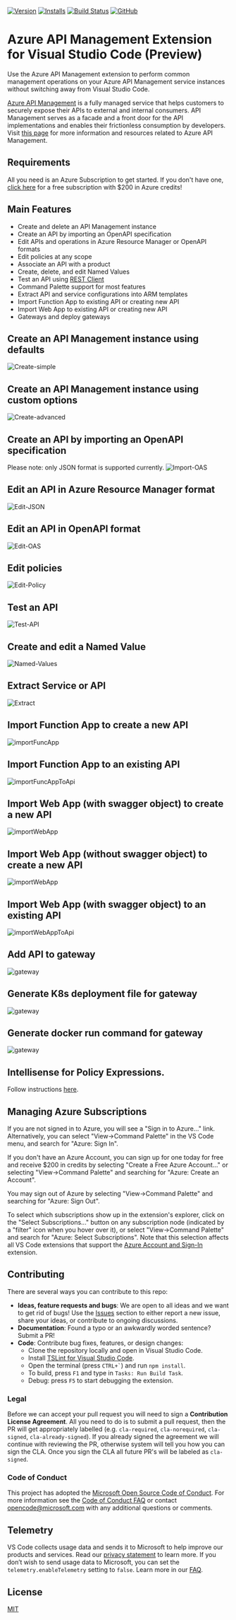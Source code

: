 [![Version](https://vsmarketplacebadge.apphb.com/version/ms-azuretools.vscode-apimanagement.svg)](https://marketplace.visualstudio.com/items?itemName=ms-azuretools.vscode-apimanagement) [![Installs](https://vsmarketplacebadge.apphb.com/installs-short/ms-azuretools.vscode-apimanagement.svg)](https://marketplace.visualstudio.com/items?itemName=ms-azuretools.vscode-apimanagement)
[![Build Status](https://dev.azure.com/ms-azuretools/AzCode/_apis/build/status/Nightly/vscode-apimanagement-nightly?branchName=master)](https://dev.azure.com/ms-azuretools/AzCode/_build/latest?definitionId=21&branchName=master) [![GitHub](https://img.shields.io/github/license/mashape/apistatus.svg)](https://github.com/Microsoft/vscode-apimanagement/blob/master/LICENSE.md)

# Azure API Management Extension for Visual Studio Code (Preview)

Use the Azure API Management extension to perform common management operations on your Azure API Management service instances without switching away from Visual Studio Code.

[Azure API Management](https://aka.ms/apimrocks) is a fully managed service that helps customers to securely expose their APIs to external and internal consumers. API Management serves as a facade and a front door for the API implementations and enables their frictionless consumption by developers. Visit [this page](https://aka.ms/apimlove) for more information and resources related to Azure API Management.

## Requirements

All you need is an Azure Subscription to get started. If you don't have one, [click here](https://azure.microsoft.com/en-us/free/) for a free subscription with $200 in Azure credits!

## Main Features

-   Create and delete an API Management instance
-   Create an API by importing an OpenAPI specification
-   Edit APIs and operations in Azure Resource Manager or OpenAPI formats
-   Edit policies at any scope
-   Associate an API with a product
-   Create, delete, and edit Named Values
-   Test an API using [REST Client](https://marketplace.visualstudio.com/items?itemName=humao.rest-client)
-   Command Palette support for most features
-   Extract API and service configurations into ARM templates
-   Import Function App to existing API or creating new API
-   Import Web App to existing API or creating new API
-   Gateways and deploy gateways

## Create an API Management instance using defaults

![Create-simple](resources/create-default.gif)

## Create an API Management instance using custom options

![Create-advanced](resources/create-advanced.gif)

## Create an API by importing an OpenAPI specification

Please note: only JSON format is supported currently.
![Import-OAS](resources/import-oas.gif)

## Edit an API in Azure Resource Manager format

![Edit-JSON](resources/edit-json.gif)

## Edit an API in OpenAPI format

![Edit-OAS](resources/edit-oas.gif)

## Edit policies

![Edit-Policy](resources/policy.gif)

## Test an API

![Test-API](resources/test-api.gif)

## Create and edit a Named Value

![Named-Values](resources/namedvalues.gif)

## Extract Service or API

![Extract](resources/extract.gif)

## Import Function App to create a new API
![importFuncApp](resources/importFunc.gif)

## Import Function App to an existing API
![importFuncAppToApi](resources/importFuncToApi2.gif)

## Import Web App (with swagger object) to create a new API
![importWebApp](resources/importWebapp.gif)

## Import Web App (without swagger object) to create a new API
![importWebApp](resources/importWebapp2.gif)

## Import Web App (with swagger object) to an existing API
![importWebAppToApi](resources/importWebappToApi.gif)

## Add API to gateway
![gateway](resources/addApiGw.gif)

## Generate K8s deployment file for gateway
![gateway](resources/deployGwKub.gif)

## Generate docker run command for gateway
![gateway](resources/deployGwDocker.gif)

## Intellisense for Policy Expressions.

Follow instructions [here](https://github.com/microsoft/vscode-apimanagement/issues/37#issuecomment-516551741).

## Managing Azure Subscriptions

If you are not signed in to Azure, you will see a "Sign in to Azure..." link. Alternatively, you can select "View->Command Palette" in the VS Code menu, and search for "Azure: Sign In".

If you don't have an Azure Account, you can sign up for one today for free and receive $200 in credits by selecting "Create a Free Azure Account..." or selecting "View->Command Palette" and searching for "Azure: Create an Account".

You may sign out of Azure by selecting "View->Command Palette" and searching for "Azure: Sign Out".

To select which subscriptions show up in the extension's explorer, click on the "Select Subscriptions..." button on any subscription node (indicated by a "filter" icon when you hover over it), or select "View->Command Palette" and search for "Azure: Select Subscriptions". Note that this selection affects all VS Code extensions that support the [Azure Account and Sign-In](https://github.com/Microsoft/vscode-azure-account) extension.

## Contributing

There are several ways you can contribute to this repo:

-   **Ideas, feature requests and bugs**: We are open to all ideas and we want to get rid of bugs! Use the [Issues](https://github.com/Microsoft/vscode-apimanagement/issues) section to either report a new issue, share your ideas, or contribute to ongoing discussions.
-   **Documentation**: Found a typo or an awkwardly worded sentence? Submit a PR!
-   **Code**: Contribute bug fixes, features, or design changes:
    -   Clone the repository locally and open in Visual Studio Code.
    -   Install [TSLint for Visual Studio Code](https://marketplace.visualstudio.com/items?itemName=ms-vscode.vscode-typescript-tslint-plugin).
    -   Open the terminal (press `` CTRL+` ``) and run `npm install`.
    -   To build, press `F1` and type in `Tasks: Run Build Task`.
    -   Debug: press `F5` to start debugging the extension.

### Legal

Before we can accept your pull request you will need to sign a **Contribution License Agreement**. All you need to do is to submit a pull request, then the PR will get appropriately labelled (e.g. `cla-required`, `cla-norequired`, `cla-signed`, `cla-already-signed`). If you already signed the agreement we will continue with reviewing the PR, otherwise system will tell you how you can sign the CLA. Once you sign the CLA all future PR's will be labeled as `cla-signed`.

### Code of Conduct

This project has adopted the [Microsoft Open Source Code of Conduct](https://opensource.microsoft.com/codeofconduct/). For more information see the [Code of Conduct FAQ](https://opensource.microsoft.com/codeofconduct/faq/) or contact [opencode@microsoft.com](mailto:opencode@microsoft.com) with any additional questions or comments.

## Telemetry

VS Code collects usage data and sends it to Microsoft to help improve our products and services. Read our [privacy statement](https://go.microsoft.com/fwlink/?LinkID=528096&clcid=0x409) to learn more. If you don’t wish to send usage data to Microsoft, you can set the `telemetry.enableTelemetry` setting to `false`. Learn more in our [FAQ](https://code.visualstudio.com/docs/supporting/faq#_how-to-disable-telemetry-reporting).

## License

[MIT](LICENSE.md)

